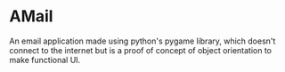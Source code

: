 # AMail
An email application made using python's pygame library, which doesn't connect to the internet but is a proof of concept of object orientation to make functional UI.
